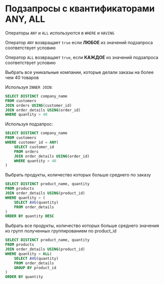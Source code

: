 # Подзапросы с квантификаторами ANY, ALL

Операторы `ANY` и `ALL` используются в `WHERE` и `HAVING`

Оператор `ANY` возвращает `true` если **ЛЮБОЕ** из значений подзапроса соответствует условию

Оператор `ALL` возвращает `true`, если **КАЖДОЕ** из значений подзапроса соответствует условию

Выбрать все уникальные компании, которые делали заказы на более чем 40 товаров

Используя `INNER JOIN`:

```sql
SELECT DISTINCT company_name
FROM customers
JOIN orders USING(customer_id)
JOIN order_details USING(order_id)
WHERE quantity > 40
```

Используя подзапрос:

```sql
SELECT DISTINCT company_name
FROM customers
WHERE customer_id = ANY(
    SELECT customer_id
    FROM orders
    JOIN order_details USING(order_id)
    WHERE quantity > 40
)
```

Выбрать продукты, количество которых больше среднего по заказу

```sql
SELECT DISTINCT product_name, quantity
FROM products
JOIN order_details USING(product_id)
WHERE quantity > (
    SELECT AVG(quantity)
    FROM order_details
)
ORDER BY quantity DESC
```

Выбрать все продукты, количество которых больше среднего значения из групп полученных группированием по product_id

```sql
SELECT DISTINCT product_name, quantity
FROM products
JOIN order_details USING(product_id)
WHERE quantity > ALL(
    SELECT AVG(quantity)
    FROM order_details
    GROUP BY product_id
)
ORDER BY quantity
```
